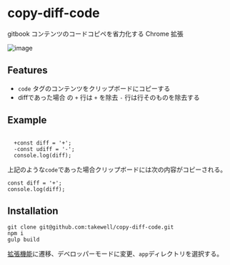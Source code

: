 # copy-diff-code
gitbook コンテンツのコードコピペを省力化する Chrome 拡張

![image](https://user-images.githubusercontent.com/22574053/37599705-b4fd8f80-2bc8-11e8-9989-77013b4ad9a4.png)

## Features

- `code` タグのコンテンツをクリップボードにコピーする
- diffであった場合 の `+` 行は `+` を除去 `-` 行は行そのものを除去する

## Example

<code>
  +const diff = '+';
  -const udiff = '-';
  console.log(diff);
</code>

上記のような`code`であった場合クリップボードには次の内容がコピーされる。

```
const diff = '+';
console.log(diff);
```

## Installation

```
git clone git@github.com:takewell/copy-diff-code.git
npm i
gulp build
```
[拡張機能](https://chrome://extensions/)に遷移、デベロッパーモードに変更、`app`ディレクトリを選択する。
